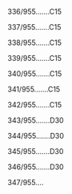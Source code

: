 336/955.......C15 


337/955.......C15 


338/955.......C15 


339/955.......C15 


340/955.......C15 


341/955.......C15 


342/955.......C15 


343/955.......D30 


344/955.......D30 


345/955.......D30 


346/955.......D30 


347/955.... 


